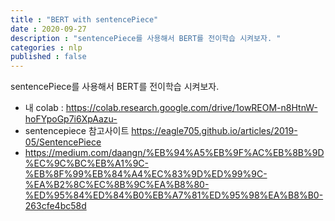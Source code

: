 ```yaml
---
title : "BERT with sentencePiece"
date : 2020-09-27
description : "sentencePiece를 사용해서 BERT를 전이학습 시켜보자. "
categories : nlp
published : false
---
```


sentencePiece를 사용해서 BERT를 전이학습 시켜보자.   


- 내 colab : <https://colab.research.google.com/drive/1owREOM-n8HtnW-hoFYpoGp7i6XpAazu->
- sentencepiece 참고사이트 <https://eagle705.github.io/articles/2019-05/SentencePiece>
- <https://medium.com/daangn/%EB%94%A5%EB%9F%AC%EB%8B%9D%EC%9C%BC%EB%A1%9C-%EB%8F%99%EB%84%A4%EC%83%9D%ED%99%9C-%EA%B2%8C%EC%8B%9C%EA%B8%80-%ED%95%84%ED%84%B0%EB%A7%81%ED%95%98%EA%B8%B0-263cfe4bc58d>

